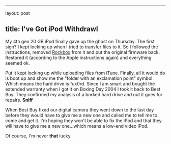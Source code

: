 <hr />

<p>layout: post</p>

<h2>title: I've Got iPod Withdrawl</h2>

<p>My 4th gen 20 GB iPod finally gave up the ghost on Thursday.  The first sign?  I kept locking up when I tried to transfer files to it.  So I followed the instructions, removed <a href="http://www.rockbox.org">Rockbox</a> from it and put the original firmware back.  Restored it (according to the Apple instructions again) and everything seemed ok.</p>

<p>Put it kept locking up while uploading files from iTune.  Finally, all it would do is boot up and show me the "folder with an exclamation point" symbol.  Which means the hard drive is fux0rd.  Since I am smart and bought the extended warranty when I got it on Boxing Day 2004 I took it back to Best Buy.  They confirmed my analysis of a borked hard drive and out it goes for repairs.  <strong>Sniff</strong></p>

<p>When Best Buy fixed our digital camera they went down to the last day before they would have to give me a new one and called me to tell me to come and get it.  I'm hoping they won't be able to fix the iPod and that they will have to give me a new one...which means a low-end video iPod.</p>

<p>Of course, I'm never <strong>that</strong> lucky.</p>
